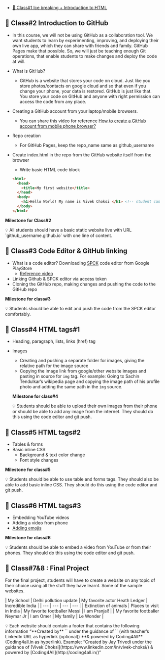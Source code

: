 - [📗 Class#1 Ice breaking + Introduction to HTML ](Class#1.md)

## 📗 Class#2 **Introduction to GitHub**

- In this course, we will not be using GitHub as a collaboration tool. We want students to learn by experimenting, improving, and deploying their own live app, which they can share with friends and family. GitHub Pages make that possible. So, we will just be teaching enough Git operations, that enable students to make changes and deploy the code at will.
- What is GitHub?
    - GitHub is a website that stores your code on cloud. Just like you store photos/contacts on google cloud and so that even if you change your phone, your data is restored. GitHub is just like that. You store your code on GitHub and anyone with right permission can access the code from any place.
- Creating a GitHub account from your laptop/mobile browsers.
    - You can share this video for reference [How to create a GitHub account from mobile phone browser?](https://www.youtube.com/watch?v=612BO484KHU&feature=youtu.be)
- Repo creation
    - For GitHub Pages, keep the repo_name same as github_username
- Create index.html in the repo from the GitHub website itself from the browser
    - Write basic HTML code block
    
    ```html
    <html>
      <head>
        <title>My first website</title>
      </head>
      <body>
        <h1>Hello World! My name is Vivek Choksi </h1> <!-- student can write whatever they want to write. This is dummy text -->
      </body>
    </html>
    ```
    

**Milestone for Class#2**

<aside>
💡 All students should have a basic static website live with URL `github_username.github.io` with one line of content.

</aside>

## 📗 Class#3 Code Editor & GitHub linking

- What is a code editor? Downloading [SPCK](https://play.google.com/store/apps/details?id=io.spck) code editor from Google PlayStore
    - [Reference video](https://www.youtube.com/watch?v=Ogua-snbvjQ&t=4s&ab_channel=Coding4All)
- Linking Github & SPCK editor via access token
- Cloning the GitHub repo, making changes and pushing the code to the GitHub repo

**Milestone for class#3**

<aside>
💡 Students should be able to edit and push the code from the SPCK editor comfortably.

</aside>

## 📗 Class#4 HTML tags#1

- Heading, paragraph, lists, links (href) tag
- Images
    - Creating and pushing  a separate folder for images, giving the relative path for the image source
    - Copying the image link from google/other website images and pasting in source for `img` tag. For example: Going to Sachin Tendulkar’s wikipedia page and copying the image path of his profile photo and adding the same path in the `img` source.
    
    **Milestone for class#4**
    
    <aside>
    💡 Students should be able to upload their own images from their phone or should be able to add any image from the internet. They should do this using the code editor and git push.
    
    </aside>
    

## 📗 Class#5 HTML tags#2

- Tables & forms
- Basic inline CSS
    - Background & text color change
    - Font style changes

**Milestone for class#5**

<aside>
💡 Students should be able to use table and forms tags. They should also be able to add basic inline CSS. They should do this using the code editor and git push.

</aside>

## 📗 Class#6 HTML tags#3

- Embedding YouTube videos
- Adding a video from phone
- [Adding emojis](https://www.w3schools.com/html/html_emojis.asp)

**Milestone for class#6**

<aside>
💡 Students should be able to embed a video from YouTube or from their phones. They should do this using the code editor and git push.

</aside>

## 📗 Class#7&8 : Final Project

For the final project, students will have to create a website on any topic of their choice using all the stuff they have learnt. Some of the sample websites.

| My School | Delhi pollution update
 | My favorite actor Heath Ledger
 | Incredible India
 |
| --- | --- | --- | --- |
| Extinction of animals
 | Places to visit in India
 | My favorite footballer Messi
 | I am Pranjal! |
| My favorite footballer Neymar Jr | I am Omer | My family
 | Le Wonder |

<aside>
💡 Each website should contain a footer that contains the following information “**Created by** `<student_name>` under the guidance of `<teacher_name>` (with teacher’s LinkedIn URL as hyperlink (optional)) **& powered by Coding4All** (Coding4all.in as hyperlink).
Example: “Created by Jay Trivedi under the guidance of [Vivek Choksi](https://www.linkedin.com/in/vivek-choksi/) & powered by [Coding4All](http://coding4all.in/)”

</aside>